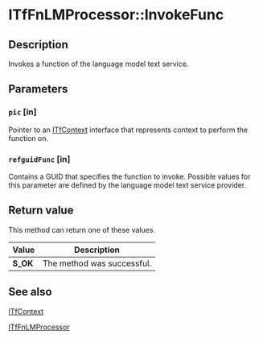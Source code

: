 # ITfFnLMProcessor::InvokeFunc

## Description

Invokes a function of the language model text service.

## Parameters

### `pic` [in]

Pointer to an [ITfContext](https://learn.microsoft.com/windows/desktop/api/msctf/nn-msctf-itfcontext) interface that represents context to perform the function on.

### `refguidFunc` [in]

Contains a GUID that specifies the function to invoke. Possible values for this parameter are defined by the language model text service provider.

## Return value

This method can return one of these values.

| Value | Description |
| --- | --- |
| **S_OK** | The method was successful. |

## See also

[ITfContext](https://learn.microsoft.com/windows/desktop/api/msctf/nn-msctf-itfcontext)

[ITfFnLMProcessor](https://learn.microsoft.com/windows/desktop/api/ctffunc/nn-ctffunc-itffnlmprocessor)